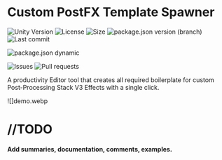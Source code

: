 # Custom PostFX Template Spawner
![Unity Version](https://img.shields.io/badge/Unity-2019.1%2B-blue?style=plastic) ![License](https://img.shields.io/github/license/ParkingLotGames/Unity-Custom-PostFX-Template-Spawner?style=plastic) ![Size](https://img.shields.io/github/repo-size/ParkingLotGames/Unity-Custom-PostFX-Template-Spawner?style=plastic) ![package.json version (branch)](https://img.shields.io/github/package-json/v/ParkingLotGames/Unity-Custom-PostFX-Template-Spawner/main?style=plastic) ![Last commit](https://img.shields.io/github/last-commit/ParkingLotGames/Unity-Custom-PostFX-Template-Spawner?style=plastic)

![package.json dynamic](https://img.shields.io/github/package-json/keywords/ParkingLotGames/Unity-Custom-PostFX-Template-Spawner?style=plastic)

![Issues](https://img.shields.io/github/issues-raw/ParkingLotGames/Unity-Custom-PostFX-Template-Spawner?style=plastic) ![Pull requests](https://img.shields.io/github/issues-pr-raw/ParkingLotGames/Unity-Custom-PostFX-Template-Spawner?style=plastic)

A productivity Editor tool that creates all required boilerplate for custom Post-Processing Stack V3 Effects with a single click.

![]demo.webp

# //TODO

#### Add summaries, documentation, comments, examples.
